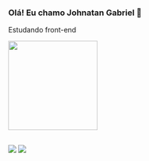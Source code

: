 ###  Olá! Eu chamo Johnatan Gabriel 👋
Estudando front-end

<div>
  <a href="https://github.com/Gabrielxzz">
  <img height="180em" src="https://github-readme-stats.vercel.app/api?username=Gabrielxzz&show_icons=true&theme=dark&include_all_commits=true&count_private=true"/>
 </div>
 
##
<div>
  <a href="https://www.youtube.com/channel/UC4i-fx-lq0lJASExPSkwkgg" target="_blank"><img src="https://img.shields.io/badge/YouTube-FF0000? style=for-the-badge&logo=youtube&logoColor=white" target="_blank"></a>
  <a href="https://instagram.com/_gabrielxcz" target="_blank"><img src="https://img.shields.io/badge/-Instagram-%23E4405F?style=for-the- badge&logo=instagram&logoColor=white" target="_blank"></a>
</div> 
